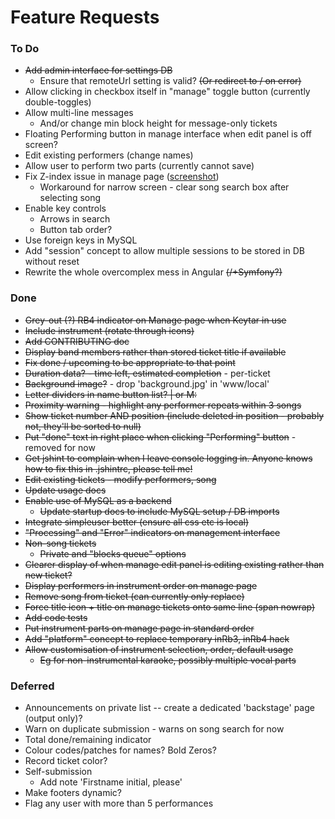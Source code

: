Feature Requests
================

### To Do
    
* ~~Add admin interface for settings DB~~
    * Ensure that remoteUrl setting is valid? ~~(Or redirect to / on error)~~
* Allow clicking in checkbox itself in "manage" toggle button (currently double-toggles)
* Allow multi-line messages
    * And/or change min block height for message-only tickets
* Floating Performing button in manage interface when edit panel is off screen?
* Edit existing performers (change names)
* Allow user to perform two parts (currently cannot save)
* Fix Z-index issue in manage page ([screenshot](images/zindex.png))
    * Workaround for narrow screen - clear song search box after selecting song
* Enable key controls 
    * Arrows in search
    * Button tab order?
* Use foreign keys in MySQL
* Add "session" concept to allow multiple sessions to be stored in DB without reset
* Rewrite the whole overcomplex mess in Angular ~~(/+Symfony?)~~
    
### Done

* ~~Grey-out (?) RB4 indicator on Manage page when Keytar in use~~
* ~~Include instrument (rotate through icons)~~
* ~~Add CONTRIBUTING doc~~
* ~~Display band members rather than stored ticket title if available~~
* ~~Fix done / upcoming to be appropriate to that point~~
* ~~Duration data? - time left, estimated completion~~ - per-ticket
* ~~Background image?~~ - drop 'background.jpg' in 'www/local'
* ~~Letter dividers in name button list? | or M:~~
* ~~Proximity warning - highlight any performer repeats within 3 songs~~
* ~~Show ticket number AND position (include deleted in position - probably not, they'll be sorted to null)~~
* ~~Put "done" text in right place when clicking "Performing" button~~ - removed for now
* ~~Get jshint to complain when I leave console logging in. Anyone knows how to fix this in .jshintrc, please tell me!~~
* ~~Edit existing tickets - modify performers, song~~
* ~~Update usage docs~~
* ~~Enable use of MySQL as a backend~~
    * ~~Update startup docs to include MySQL setup / DB imports~~
* ~~Integrate simpleuser better (ensure all css etc is local)~~
* ~~"Processing" and "Error" indicators on management interface~~
* ~~Non-song tickets~~
    * ~~Private and "blocks queue" options~~
* ~~Clearer display of when manage edit panel is editing existing rather than new ticket?~~
* ~~Display performers in instrument order on manage page~~
* ~~Remove song from ticket (can currently only replace)~~
* ~~Force title icon + title on manage tickets onto same line (span nowrap)~~
* ~~Add code tests~~
* ~~Put instrument parts on manage page in standard order~~
* ~~Add "platform" concept to replace temporary inRb3, inRb4 hack~~
* ~~Allow customisation of instrument selection, order, default usage~~
    * ~~Eg for non-instrumental karaoke, possibly multiple vocal parts~~

### Deferred

* Announcements on private list -- create a dedicated 'backstage' page (output only)?
* Warn on duplicate submission - warns on song search for now
* Total done/remaining indicator
* Colour codes/patches for names? Bold Zeros?
* Record ticket color?
* Self-submission
    * Add note 'Firstname initial, please'
* Make footers dynamic?
* Flag any user with more than 5 performances
